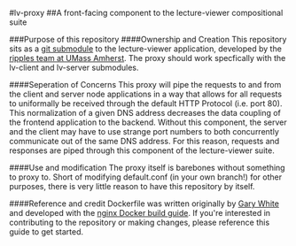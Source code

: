 #lv-proxy
##A front-facing component to the lecture-viewer compositional suite

###Purpose of this repository
####Ownership and Creation
This repository sits as a [git submodule](https://git-scm.com/docs/git-submodule) to the lecture-viewer application, developed by the [ripples team at UMass Amherst](https://github.com/ripples). The proxy should work specfically with the lv-client and lv-server submodules.

####Seperation of Concerns
This proxy will pipe the requests to and from the client and server node applications in a way that allows for all requests to uniformally be received through the default HTTP Protocol (i.e. port 80). This normalization of a given DNS address decreases the data coupling of the frontend application to the backend. Without this component, the server and the client may have to use strange port numbers to both concurrently communicate out of the same DNS address. For this reason, requests and responses are piped through this component of the lecture-viewer suite.

####Use and modification
The proxy itself is barebones without something to proxy to. Short of modifying default.conf (in your own branch!) for other purposes, there is very little reason to have this repository by itself.

####Reference and credit
Dockerfile was written originally by [Gary White](https://github.com/GaryPWhite) and developed with the [nginx Docker build guide](https://www.nginx.com/blog/deploying-nginx-nginx-plus-docker/). If you're interested in contributing to the repository or making changes, please reference this guide to get started.
